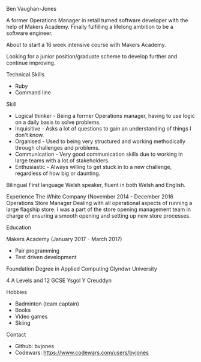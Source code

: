 Ben Vaughan-Jones

A former Operations Manager in retail turned software developer with the help of Makers Academy. Finally fulfilling a lifelong ambition to be a software engineer.

About to start a 16 week intensive course with Makers Academy.

Looking for a junior position/graduate scheme to develop further and continue improving.

Technical Skills
- Ruby
- Command line

Skill
- Logical thinker - Being a former Operations manager, having to use logic on a daily basis to solve problems.
- Inquisitive - Asks a lot of questions to gain an understanding of things I don't know.
- Organised - Used to being very structured and working methodically through challenges and problems.
- Communication - Very good communication skills due to working in large teams with a lot of stakeholders.
- Enthusiastic - Always willing to get stuck in to a new challenge, regardless of how big or daunting.

Bilingual
First language Welsh speaker, fluent in both Welsh and English.

Experience
The White Company (November 2014 - December 2016
Operations Store Manager
Dealing with all operational aspects of running a large flagship store. I was a part of the store opening management team in charge of ensuring a smooth opening and setting up new store processes.

Education

Makers Academy (January 2017 - March 2017)
- Pair programming
- Test driven development

Foundation Degree in Applied Computing
Glyndwr University

4 A Levels and 12 GCSE
Ysgol Y Creuddyn

Hobbies
- Badminton (team captain)
- Books
- Video games
- Skiing

Contact
- Github: bvjones
- Codewars: https://www.codewars.com/users/bvjones
